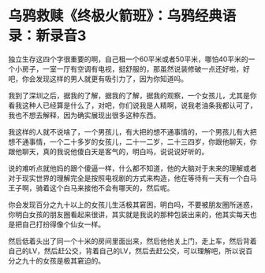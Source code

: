# 乌鸦救赎《终极火箭班》：乌鸦经典语录：新录音3

独立生存这四个字很重要的啊，自己租一个60平米或者50平米，哪怕40平米的一个小房子，一室一厅有空调有电视，挺舒服的，那虽然说装修破一点还好啦，好吧，你会发现这样的男人就更有吸引力了，因为你知道吗。

我到了深圳之后，据我的了解，据我的了解，据我的观察，一个女孩儿，尤其是你看我这种人已经算是什么了，对吧，你们说我是人精啊，说我老油条我都认可了，我也不想去解释，因为确实展现出很多这种东西。

我这样的人就不说啥了，一个男孩儿，有大把的想不通事情的，一个男孩儿有大把想不通事情，一个二十多岁的女孩儿，二十一二岁，二十三四岁，你跟他聊天，你跟他聊天，真的我说他傻白天是客气的，明白吗，说说说好听的。

说的难听点就他妈的跟个傻逼一样，什么都不知道，他的大脑对于未来的理解或者对于现实世界的理解完全是按照电视剧的方式来构造，他在等待有一天有一个白马王子啊，骑着这个白马来接他不会有哪天的，然后呢。

你会发现百分之九十以上的女孩儿生活极其窘困，明白吗，不要被朋友圈所迷惑，你明白女孩的朋友圈看起来很讲，其实就是我说的那种包装出来的，他其实每天也是把自己打扮得像个仙女一样。

然后低着头出了同一个十米的房间里面出来，然后他他关上门，走上车，然后背着自己的LV，然后赶公交，背着自己的LV，然后去赶公交，可以理解吧，所以说百分之九十的女孩是极其窘迫的。

